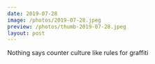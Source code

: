 ```yaml
---
date: 2019-07-28
image: /photos/2019-07-28.jpeg
preview: /photos/thumb-2019-07-28.jpeg
layout: post
---
```


Nothing says counter culture like rules for graffiti
